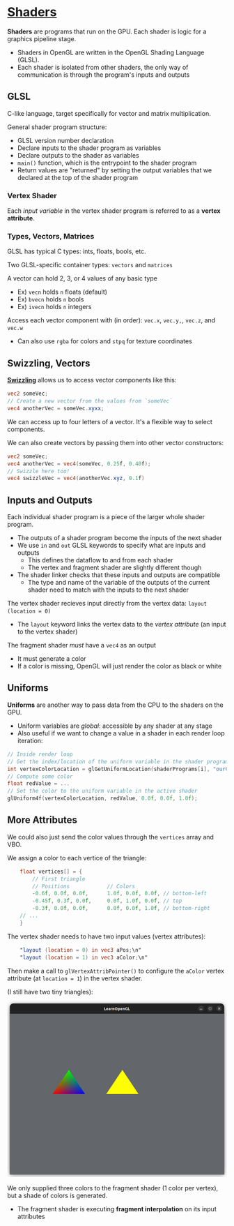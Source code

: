 # [Shaders](https://learnopengl.com/Getting-started/Shaders)

**Shaders** are programs that run on the GPU. Each shader is logic for a graphics pipeline stage.
* Shaders in OpenGL are written in the OpenGL Shading Language (GLSL).
* Each shader is isolated from other shaders, the only way of communication is through the program's inputs and outputs

## GLSL
C-like language, target specifically for vector and matrix multiplication.

General shader program structure:
* GLSL version number declaration
* Declare inputs to the shader program as variables
* Declare outputs to the shader as variables
* `main()` function, which is the entrypoint to the shader program
* Return values are "returned" by setting the output variables that we declared at the top of the shader program

### Vertex Shader
Each *input variable* in the vertex shader program is referred to as a **vertex attribute**.

### Types, Vectors, Matrices
GLSL has typical C types: ints, floats, bools, etc.

Two GLSL-specific container types: `vectors` and `matrices`

A vector can hold 2, 3, or 4 values of any basic type
* Ex) `vecn` holds `n` floats (default)
* Ex) `bvecn` holds `n` bools
* Ex) `ivecn` holds `n` integers

Access each vector component with (in order): `vec.x`, `vec.y,`, `vec.z`, and `vec.w`
* Can also use `rgba` for colors and `stpq` for texture coordinates

## Swizzling, Vectors

[**Swizzling**](https://en.wikipedia.org/wiki/Swizzling_(computer_graphics)) allows us to access vector components like this:

```glsl
vec2 someVec;
// Create a new vector from the values from `someVec`
vec4 anotherVec = someVec.xyxx;
```
We can access up to four letters of a vector. It's a flexible way to select components.

We can also create vectors by passing them into other vector constructors:

```glsl
vec2 someVec;
vec4 anotherVec = vec4(someVec, 0.25f, 0.40f);
// Swizzle here too!
vec4 swizzleVec = vec4(anotherVec.xyz, 0.1f)
```

## Inputs and Outputs

Each individual shader program is a piece of the larger whole shader program.
* The outputs of a shader program become the inputs of the next shader
* We use `in` and `out` GLSL keywords to specify what are inputs and outputs
  * This defines the dataflow to and from each shader
  * The vertex and fragment shader are slightly different though
* The shader linker checks that these inputs and outputs are compatible
  * The type and name of the variable of the outputs of the current shader need to match with the inputs to the next shader

The vertex shader recieves input directly from the vertex data: `layout (location = 0)`
* The `layout` keyword links the vertex data to the *vertex attribute* (an input to the vertex shader)

The fragment shader *must* have a `vec4` as an output
* It must generate a color
* If a color is missing, OpenGL will just render the color as black or white

## Uniforms

**Uniforms** are another way to pass data from the CPU to the shaders on the GPU.
* Uniform variables are *global*: accessible by any shader at any stage
* Also useful if we want to change a value in a shader in each render loop iteration:
```cpp
// Inside render loop
// Get the index/location of the uniform variable in the shader program
int vertexColorLocation = glGetUniformLocation(shaderPrograms[i], "ourColor");
// Compute some color
float redValue = ...
// Set the color to the uniform variable in the active shader
glUniform4f(vertexColorLocation, redValue, 0.0f, 0.0f, 1.0f);
```

## More Attributes

We could also just send the color values through the `vertices` array and VBO.

We assign a color to each vertice of the triangle:
```cpp
    float vertices[] = {
        // First triangle
        // Positions            // Colors
        -0.6f, 0.0f, 0.0f,      1.0f, 0.0f, 0.0f, // bottom-left
        -0.45f, 0.3f, 0.0f,     0.0f, 1.0f, 0.0f, // top
        -0.3f, 0.0f, 0.0f,      0.0f, 0.0f, 1.0f, // bottom-right
    // ...
    }
```

The vertex shader needs to have two input values (vertex attributes):
```glsl
    "layout (location = 0) in vec3 aPos;\n"
    "layout (location = 1) in vec3 aColor;\n"
```

Then make a call to `glVertexAttribPointer()` to configure the `aColor` vertex attribute (at `location = 1`) in the vertex shader.

(I still have two tiny triangles):

![Rainbow triangle](images/rainbow-triangle.png)

We only supplied three colors to the fragment shader (1 color per vertex), but a shade of colors is generated.
* The fragment shader is executing **fragment interpolation** on its input attributes
